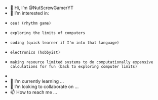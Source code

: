 - 👋 Hi, I’m @NutScrewGamerYT
- 👀 I’m interested in:
-     osu! (rhythm game)
-     exploring the limits of computers
-     coding (quick learner if I'm into that language)
-     electronics (hobbyist)
-     making resource limited systems to do computationally expensive calculations for fun (back to exploring computer limits)
- 
- 🌱 I’m currently learning ...
- 💞️ I’m looking to collaborate on ...
- 📫 How to reach me ...

<!---
NutScrewGamerYT/NutScrewGamerYT is a ✨ special ✨ repository because its `README.md` (this file) appears on your GitHub profile.
You can click the Preview link to take a look at your changes.
--->
